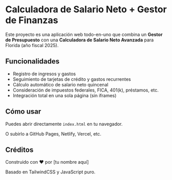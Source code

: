 # Calculadora de Salario Neto + Gestor de Finanzas

Este proyecto es una aplicación web todo-en-uno que combina un **Gestor de Presupuesto** con una **Calculadora de Salario Neto Avanzada** para Florida (año fiscal 2025).

## Funcionalidades

- Registro de ingresos y gastos
- Seguimiento de tarjetas de crédito y gastos recurrentes
- Cálculo automático de salario neto quincenal
- Consideración de impuestos federales, FICA, 401(k), préstamos, etc.
- Integración total en una sola página (sin iframes)

## Cómo usar

Puedes abrir directamente `index.html` en tu navegador.

O subirlo a GitHub Pages, Netlify, Vercel, etc.

## Créditos

Construido con ❤️ por [tu nombre aquí]

Basado en TailwindCSS y JavaScript puro.
